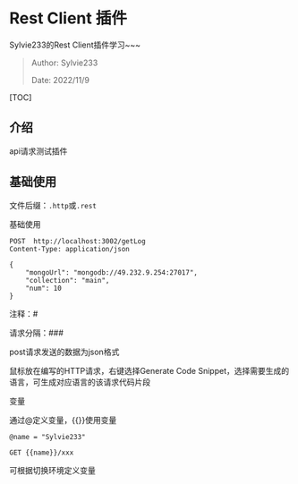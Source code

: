 # Rest Client 插件

Sylvie233的Rest Client插件学习~~~

> Author: Sylvie233
>
> Date: 2022/11/9

[TOC]

## 介绍

api请求测试插件



## 基础使用

文件后缀：`.http`或`.rest`

基础使用

```
POST  http://localhost:3002/getLog
Content-Type: application/json

{
    "mongoUrl": "mongodb://49.232.9.254:27017",
    "collection": "main",
    "num": 10
}
```



注释：#



请求分隔：###



post请求发送的数据为json格式



鼠标放在编写的HTTP请求，右键选择Generate Code Snippet，选择需要生成的语言，可生成对应语言的该请求代码片段



变量

通过@定义变量，{{}}使用变量

```
@name = "Sylvie233"

GET {{name}}/xxx
```



可根据切换环境定义变量



